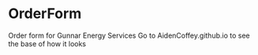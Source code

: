 # OrderForm
Order form for Gunnar Energy Services
Go to AidenCoffey.github.io to see the base of how it looks
